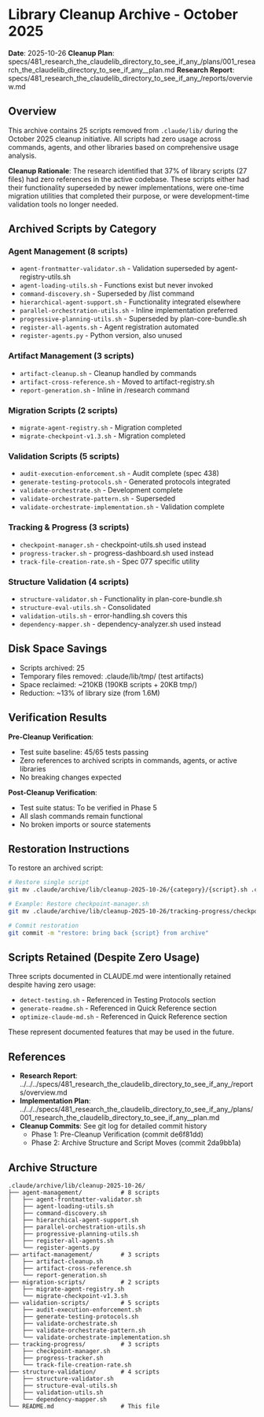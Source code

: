# Library Cleanup Archive - October 2025

**Date**: 2025-10-26
**Cleanup Plan**: specs/481_research_the_claudelib_directory_to_see_if_any_/plans/001_research_the_claudelib_directory_to_see_if_any__plan.md
**Research Report**: specs/481_research_the_claudelib_directory_to_see_if_any_/reports/overview.md

## Overview

This archive contains 25 scripts removed from `.claude/lib/` during the October 2025 cleanup initiative. All scripts had zero usage across commands, agents, and other libraries based on comprehensive usage analysis.

**Cleanup Rationale**: The research identified that 37% of library scripts (27 files) had zero references in the active codebase. These scripts either had their functionality superseded by newer implementations, were one-time migration utilities that completed their purpose, or were development-time validation tools no longer needed.

## Archived Scripts by Category

### Agent Management (8 scripts)
- `agent-frontmatter-validator.sh` - Validation superseded by agent-registry-utils.sh
- `agent-loading-utils.sh` - Functions exist but never invoked
- `command-discovery.sh` - Superseded by /list command
- `hierarchical-agent-support.sh` - Functionality integrated elsewhere
- `parallel-orchestration-utils.sh` - Inline implementation preferred
- `progressive-planning-utils.sh` - Superseded by plan-core-bundle.sh
- `register-all-agents.sh` - Agent registration automated
- `register-agents.py` - Python version, also unused

### Artifact Management (3 scripts)
- `artifact-cleanup.sh` - Cleanup handled by commands
- `artifact-cross-reference.sh` - Moved to artifact-registry.sh
- `report-generation.sh` - Inline in /research command

### Migration Scripts (2 scripts)
- `migrate-agent-registry.sh` - Migration completed
- `migrate-checkpoint-v1.3.sh` - Migration completed

### Validation Scripts (5 scripts)
- `audit-execution-enforcement.sh` - Audit complete (spec 438)
- `generate-testing-protocols.sh` - Generated protocols integrated
- `validate-orchestrate.sh` - Development complete
- `validate-orchestrate-pattern.sh` - Superseded
- `validate-orchestrate-implementation.sh` - Validation complete

### Tracking & Progress (3 scripts)
- `checkpoint-manager.sh` - checkpoint-utils.sh used instead
- `progress-tracker.sh` - progress-dashboard.sh used instead
- `track-file-creation-rate.sh` - Spec 077 specific utility

### Structure Validation (4 scripts)
- `structure-validator.sh` - Functionality in plan-core-bundle.sh
- `structure-eval-utils.sh` - Consolidated
- `validation-utils.sh` - error-handling.sh covers this
- `dependency-mapper.sh` - dependency-analyzer.sh used instead

## Disk Space Savings

- Scripts archived: 25
- Temporary files removed: .claude/lib/tmp/ (test artifacts)
- Space reclaimed: ~210KB (190KB scripts + 20KB tmp/)
- Reduction: ~13% of library size (from 1.6M)

## Verification Results

**Pre-Cleanup Verification**:
- Test suite baseline: 45/65 tests passing
- Zero references to archived scripts in commands, agents, or active libraries
- No breaking changes expected

**Post-Cleanup Verification**:
- Test suite status: To be verified in Phase 5
- All slash commands remain functional
- No broken imports or source statements

## Restoration Instructions

To restore an archived script:

```bash
# Restore single script
git mv .claude/archive/lib/cleanup-2025-10-26/{category}/{script}.sh .claude/lib/

# Example: Restore checkpoint-manager.sh
git mv .claude/archive/lib/cleanup-2025-10-26/tracking-progress/checkpoint-manager.sh .claude/lib/

# Commit restoration
git commit -m "restore: bring back {script} from archive"
```

## Scripts Retained (Despite Zero Usage)

Three scripts documented in CLAUDE.md were intentionally retained despite having zero usage:
- `detect-testing.sh` - Referenced in Testing Protocols section
- `generate-readme.sh` - Referenced in Quick Reference section
- `optimize-claude-md.sh` - Referenced in Quick Reference section

These represent documented features that may be used in the future.

## References

- **Research Report**: ../../../specs/481_research_the_claudelib_directory_to_see_if_any_/reports/overview.md
- **Implementation Plan**: ../../../specs/481_research_the_claudelib_directory_to_see_if_any_/plans/001_research_the_claudelib_directory_to_see_if_any__plan.md
- **Cleanup Commits**: See git log for detailed commit history
  - Phase 1: Pre-Cleanup Verification (commit de6f81dd)
  - Phase 2: Archive Structure and Script Moves (commit 2da9bb1a)

## Archive Structure

```
.claude/archive/lib/cleanup-2025-10-26/
├── agent-management/           # 8 scripts
│   ├── agent-frontmatter-validator.sh
│   ├── agent-loading-utils.sh
│   ├── command-discovery.sh
│   ├── hierarchical-agent-support.sh
│   ├── parallel-orchestration-utils.sh
│   ├── progressive-planning-utils.sh
│   ├── register-all-agents.sh
│   └── register-agents.py
├── artifact-management/        # 3 scripts
│   ├── artifact-cleanup.sh
│   ├── artifact-cross-reference.sh
│   └── report-generation.sh
├── migration-scripts/          # 2 scripts
│   ├── migrate-agent-registry.sh
│   └── migrate-checkpoint-v1.3.sh
├── validation-scripts/         # 5 scripts
│   ├── audit-execution-enforcement.sh
│   ├── generate-testing-protocols.sh
│   ├── validate-orchestrate.sh
│   ├── validate-orchestrate-pattern.sh
│   └── validate-orchestrate-implementation.sh
├── tracking-progress/          # 3 scripts
│   ├── checkpoint-manager.sh
│   ├── progress-tracker.sh
│   └── track-file-creation-rate.sh
├── structure-validation/       # 4 scripts
│   ├── structure-validator.sh
│   ├── structure-eval-utils.sh
│   ├── validation-utils.sh
│   └── dependency-mapper.sh
└── README.md                   # This file
```
